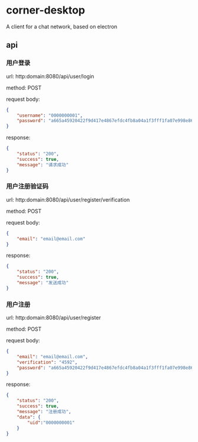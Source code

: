 # corner-desktop
 A client for a chat network, based on electron


## api

### 用户登录
url: http:domain:8080/api/user/login

method: POST

request body:

``` json
{
    "username": "0000000001",
    "password": "a665a45920422f9d417e4867efdc4fb8a04a1f3fff1fa07e998e86f7f7a27ae3"
}
```

response:

``` json
{
    "status": "200",
    "success": true,
    "message": "请求成功"
}
```

### 用户注册验证码
url: http:domain:8080/api/user/register/verification

method: POST

request body:

``` json
{
    "email": "email@email.com"
}
```

response:

``` json
{
    "status": "200",
    "success": true,
    "message": "发送成功"
}
```

### 用户注册
url: http:domain:8080/api/user/register

method: POST

request body:

``` json
{
    "email": "email@email.com",
    "verification": "4592",
    "password": "a665a45920422f9d417e4867efdc4fb8a04a1f3fff1fa07e998e86f7f7a27ae3"
}
```

response:

``` json
{
    "status": "200",
    "success": true,
    "message": "注册成功",
    "data": {
        "uid":"0000000001"
    }
}
```